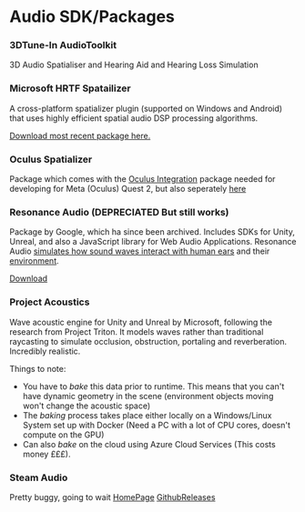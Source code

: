 # Audio SDK/Packages

### 3DTune-In AudioToolkit

3D Audio Spatialiser and Hearing Aid and Hearing Loss Simulation

### Microsoft HRTF Spatailizer

A cross-platform spatializer plugin (supported on Windows and Android) that uses highly efficient spatial audio DSP processing algorithms.

[Download most recent package here.](https://github.com/microsoft/spatialaudio-unity/releases/tag/v2.0.37)


### Oculus Spatializer

Package which comes with the [Oculus Integration](https://assetstore.unity.com/packages/tools/integration/oculus-integration-82022) package needed for developing for Meta (Oculus) Quest 2, but also seperately [here](https://developer.oculus.com/downloads/audio/)

### Resonance Audio (**DEPRECIATED** But still works)

Package by Google, which ha since been archived. Includes SDKs for Unity, Unreal, and also a JavaScript library for Web Audio Applications. Resonance Audio [simulates how sound waves interact with human ears](https://resonance-audio.github.io/resonance-audio/discover/concepts#simulating-sound-waves-interacting-with-human-ears) and their [environment](https://resonance-audio.github.io/resonance-audio/discover/concepts#simulating-sound-waves-interacting-with-their-environment).

[Download](https://resonance-audio.github.io/resonance-audio/develop/downloads.html)



### Project Acoustics

Wave acoustic engine for Unity and Unreal by Microsoft, following the research from Project Triton. It models waves rather than traditional raycasting to simulate occlusion, obstruction, portaling and reverberation. Incredibly realistic.

Things to note:
- You have to *bake* this data prior to runtime. This means that you can't have dynamic geometry in the scene (environment objects moving won't change the acoustic space)
- The *baking* process takes place either locally on a Windows/Linux System set up with Docker (Need a PC with a lot of CPU cores, doesn't compute on the GPU)
- Can also *bake* on the cloud using Azure Cloud Services (This costs money £££).

### Steam Audio
Pretty buggy, going to wait 
[HomePage](https://valvesoftware.github.io/steam-audio/)
[GithubReleases](https://github.com/ValveSoftware/steam-audio/releases/tag/v4.1.3)

